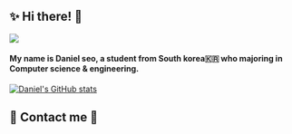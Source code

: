 ## ✨ Hi there! 👋
<img src="https://capsule-render.vercel.app/api?type=venom&color=gradient&height=300&section=header&text=Daniel's%20Graffiti&fontSize=90&fontAlignY=45&desc=Welcome%20to%20my%20small%20blog!%20🥵✨🏡&descAlign=68.6&descAlignY=60.5&animation=fadeIn" />
<div align="left">
  <h4>My name is Daniel seo, a student from South korea🇰🇷 who majoring in Computer science & engineering.</h4>

  [![Daniel's GitHub stats](https://github-readme-stats.vercel.app/api?username=walterdaniel-sudo&theme=radical)](https://github.com/walterdaniel-sudo/github-readme-stats)
</div>

## 💌 Contact me 🤙
